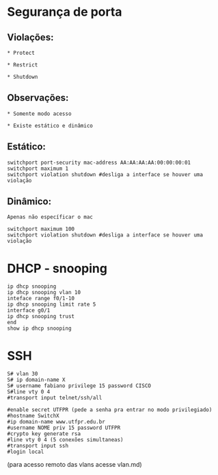 # Segurança de porta

## Violações:

	* Protect

	* Restrict

	* Shutdown

## Observações:
	
	* Somente modo acesso

	* Existe estático e dinâmico

## Estático:

```
switchport port-security mac-address AA:AA:AA:AA:00:00:00:01
switchport maximum 1
switchport violation shutdown #desliga a interface se houver uma violação
```

## Dinâmico:

	Apenas não específicar o mac

```
switchport maximum 100 
switchport violation shutdown #desliga a interface se houver uma violação
```

# DHCP - snooping

```
ip dhcp snooping
ip dhcp snooping vlan 10
inteface range f0/1-10
ip dhcp snooping limit rate 5
interface g0/1
ip dhcp snooping trust
end
show ip dhcp snooping
```

# SSH

```
S# vlan 30 
S# ip domain-name X 
S# username fabiano privilege 15 password CISCO
S#line vty 0 4
#transport input telnet/ssh/all 

#enable secret UTFPR (pede a senha pra entrar no modo privilegiado) 
#hostname SwitchX 
#ip domain-name www.utfpr.edu.br 
#username NOME priv 15 password UTFPR 
#crypto key generate rsa 
#line vty 0 4 (5 conexões simultaneas) 
#transport input ssh 
#login local 
```
(para acesso remoto das vlans acesse vlan.md)




